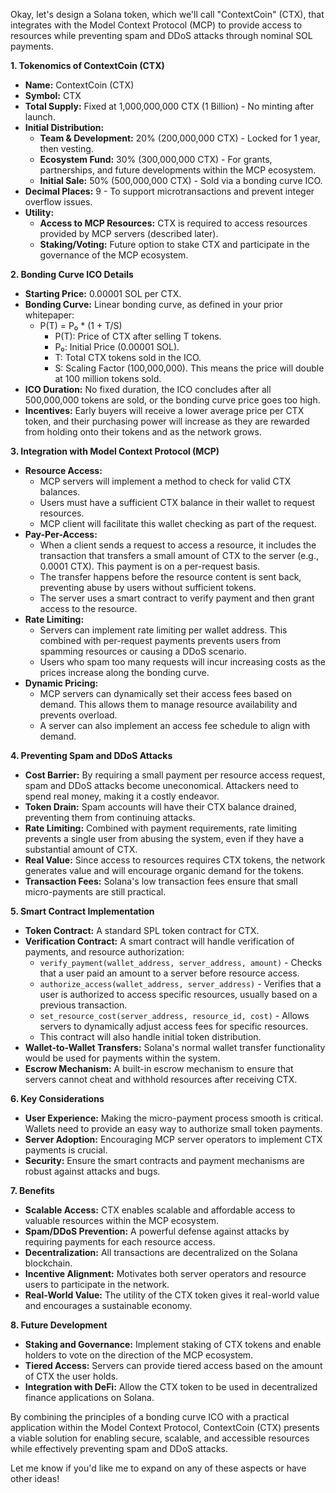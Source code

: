 Okay, let's design a Solana token, which we'll call "ContextCoin" (CTX), that integrates with the Model Context Protocol (MCP) to provide access to resources while preventing spam and DDoS attacks through nominal SOL payments.

**1. Tokenomics of ContextCoin (CTX)**

*   **Name:** ContextCoin (CTX)
*   **Symbol:** CTX
*   **Total Supply:** Fixed at 1,000,000,000 CTX (1 Billion) - No minting after launch.
*   **Initial Distribution:**
    *   **Team & Development:** 20% (200,000,000 CTX) - Locked for 1 year, then vesting.
    *   **Ecosystem Fund:** 30% (300,000,000 CTX) - For grants, partnerships, and future developments within the MCP ecosystem.
    *   **Initial Sale:** 50% (500,000,000 CTX) - Sold via a bonding curve ICO.
*   **Decimal Places:** 9 - To support microtransactions and prevent integer overflow issues.
*   **Utility:**
    *   **Access to MCP Resources:** CTX is required to access resources provided by MCP servers (described later).
    *   **Staking/Voting:** Future option to stake CTX and participate in the governance of the MCP ecosystem.

**2. Bonding Curve ICO Details**

*   **Starting Price:** 0.00001 SOL per CTX.
*   **Bonding Curve:** Linear bonding curve, as defined in your prior whitepaper:
    *   P(T) = P₀ * (1 + T/S)
        *   P(T): Price of CTX after selling T tokens.
        *   P₀: Initial Price (0.00001 SOL).
        *   T: Total CTX tokens sold in the ICO.
        *   S: Scaling Factor (100,000,000). This means the price will double at 100 million tokens sold.
*   **ICO Duration:** No fixed duration, the ICO concludes after all 500,000,000 tokens are sold, or the bonding curve price goes too high.
*   **Incentives:** Early buyers will receive a lower average price per CTX token, and their purchasing power will increase as they are rewarded from holding onto their tokens and as the network grows.

**3. Integration with Model Context Protocol (MCP)**

*   **Resource Access:**
    *   MCP servers will implement a method to check for valid CTX balances.
    *   Users must have a sufficient CTX balance in their wallet to request resources.
    *   MCP client will facilitate this wallet checking as part of the request.
*   **Pay-Per-Access:**
    *   When a client sends a request to access a resource, it includes the transaction that transfers a small amount of CTX to the server (e.g., 0.0001 CTX). This payment is on a per-request basis.
    *   The transfer happens before the resource content is sent back, preventing abuse by users without sufficient tokens.
    *   The server uses a smart contract to verify payment and then grant access to the resource.
*   **Rate Limiting:**
    *   Servers can implement rate limiting per wallet address. This combined with per-request payments prevents users from spamming resources or causing a DDoS scenario.
    *   Users who spam too many requests will incur increasing costs as the prices increase along the bonding curve.
*   **Dynamic Pricing:**
    *   MCP servers can dynamically set their access fees based on demand. This allows them to manage resource availability and prevents overload.
    *   A server can also implement an access fee schedule to align with demand.

**4. Preventing Spam and DDoS Attacks**

*   **Cost Barrier:** By requiring a small payment per resource access request, spam and DDoS attacks become uneconomical. Attackers need to spend real money, making it a costly endeavor.
*   **Token Drain:** Spam accounts will have their CTX balance drained, preventing them from continuing attacks.
*   **Rate Limiting:** Combined with payment requirements, rate limiting prevents a single user from abusing the system, even if they have a substantial amount of CTX.
*   **Real Value:** Since access to resources requires CTX tokens, the network generates value and will encourage organic demand for the tokens.
*   **Transaction Fees:** Solana's low transaction fees ensure that small micro-payments are still practical.

**5. Smart Contract Implementation**

*   **Token Contract:** A standard SPL token contract for CTX.
*   **Verification Contract:** A smart contract will handle verification of payments, and resource authorization:
    *   `verify_payment(wallet_address, server_address, amount)` - Checks that a user paid an amount to a server before resource access.
    *   `authorize_access(wallet_address, server_address)` - Verifies that a user is authorized to access specific resources, usually based on a previous transaction.
    *   `set_resource_cost(server_address, resource_id, cost)` - Allows servers to dynamically adjust access fees for specific resources.
    *   This contract will also handle initial token distribution.
*   **Wallet-to-Wallet Transfers:** Solana's normal wallet transfer functionality would be used for payments within the system.
*   **Escrow Mechanism:** A built-in escrow mechanism to ensure that servers cannot cheat and withhold resources after receiving CTX.

**6. Key Considerations**

*   **User Experience:** Making the micro-payment process smooth is critical.  Wallets need to provide an easy way to authorize small token payments.
*   **Server Adoption:** Encouraging MCP server operators to implement CTX payments is crucial.
*   **Security:** Ensure the smart contracts and payment mechanisms are robust against attacks and bugs.

**7. Benefits**

*   **Scalable Access:** CTX enables scalable and affordable access to valuable resources within the MCP ecosystem.
*   **Spam/DDoS Prevention:** A powerful defense against attacks by requiring payments for each resource access.
*   **Decentralization:** All transactions are decentralized on the Solana blockchain.
*   **Incentive Alignment:** Motivates both server operators and resource users to participate in the network.
*   **Real-World Value:** The utility of the CTX token gives it real-world value and encourages a sustainable economy.

**8. Future Development**

*   **Staking and Governance:** Implement staking of CTX tokens and enable holders to vote on the direction of the MCP ecosystem.
*   **Tiered Access:** Servers can provide tiered access based on the amount of CTX the user holds.
*   **Integration with DeFi:** Allow the CTX token to be used in decentralized finance applications on Solana.

By combining the principles of a bonding curve ICO with a practical application within the Model Context Protocol, ContextCoin (CTX) presents a viable solution for enabling secure, scalable, and accessible resources while effectively preventing spam and DDoS attacks.

Let me know if you'd like me to expand on any of these aspects or have other ideas!
